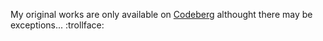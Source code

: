 My original works are only available on [Codeberg](https://codeberg.org/tulpenkiste) althought there may be exceptions...
:trollface:

